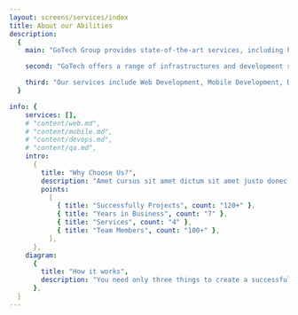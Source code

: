 ```yaml
---
layout: screens/services/index
title: About our Abilities
description:
  {
    main: "GoTech Group provides state-of-the-art services, including highly qualified experts in all areas of infrastructure and development.",

    second: "GoTech offers a range of infrastructures and development services to help our clients succeed. Our team of experienced professionals is dedicated to delivering   high-quality solutions that are tailored to your specific business needs.",

    third: "Our services include Web Development, Mobile Development, DevOps, and QA Automation. We have the skills and expertise to develop custom web and mobile applications that are user-friendly, efficient, and effective. Our DevOps and QA Automation services ensure that your applications are reliable and scalable, and can handle the demands of today's market",
  }

info: {
    services: [],
    # "content/web.md",
    # "content/mobile.md",
    # "content/devops.md",
    # "content/qa.md",
    intro:
      {
        title: "Why Choose Us?",
        description: "Amet cursus sit amet dictum sit amet justo donec. Consectetur a erat nam at.",
        points:
          [
            { title: "Successfully Projects", count: "120+" },
            { title: "Years in Business", count: "7" },
            { title: "Services", count: "4" },
            { title: "Team Members", count: "100+" },
          ],
      },
    diagram:
      {
        title: "How it works",
        description: "You need only three things to create a successful product: you idea, our talented developers, and a little time",
      },
  }
---
```

